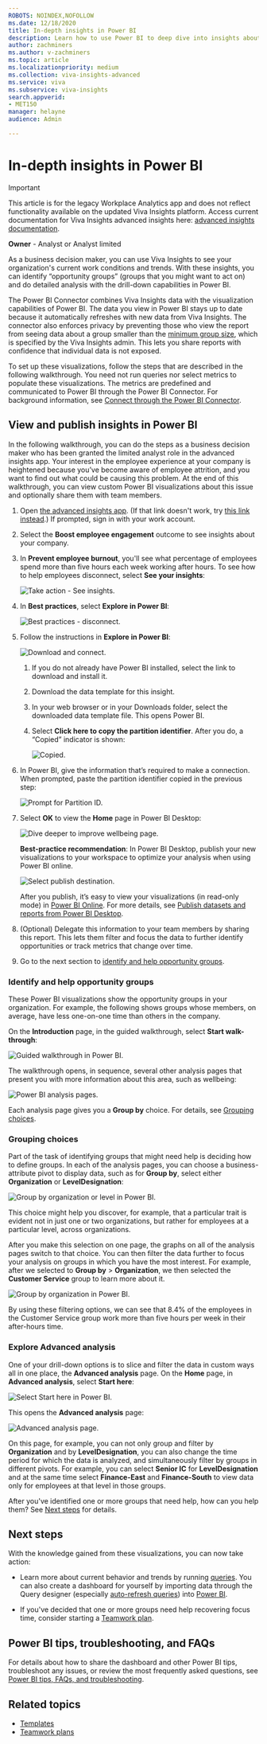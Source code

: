 ```yaml
---
ROBOTS: NOINDEX,NOFOLLOW
ms.date: 12/18/2020
title: In-depth insights in Power BI
description: Learn how to use Power BI to deep dive into insights about your organization
author: zachminers
ms.author: v-zachminers
ms.topic: article
ms.localizationpriority: medium 
ms.collection: viva-insights-advanced 
ms.service: viva 
ms.subservice: viva-insights 
search.appverid: 
- MET150 
manager: helayne
audience: Admin

---
```


# In-depth insights in Power BI


>[!Important]
>This article is for the legacy Workplace Analytics app and does not reflect functionality available on the updated Viva Insights platform. Access current documentation for Viva Insights advanced insights here: [advanced insights documentation](../advanced/introduction-to-advanced-insights.md).

**Owner** - Analyst or Analyst limited

As a business decision maker, you can use Viva Insights to see your organization's current work conditions and trends. With these insights, you can identify “opportunity groups” (groups that you might want to act on) and do detailed analysis with the drill-down capabilities in Power BI.

The Power BI Connector combines Viva Insights data with the visualization capabilities of Power BI. The data you view in Power BI stays up to date because it automatically refreshes with new data from Viva Insights. The connector also enforces privacy by preventing those who view the report from seeing data about a group smaller than the [minimum group size](/viva/insights/use/privacy-settings?toc=/viva/insights/use/toc.json&bc=/viva/insights/breadcrumb/toc.json#minimum-group-size), which is specified by the Viva Insights admin. This lets you share reports with confidence that individual data is not exposed.

To set up these visualizations, follow the steps that are described in the following walkthrough. You need not run queries nor select metrics to populate these visualizations. The metrics are predefined and communicated to Power BI through the Power BI Connector. For background information, see [Connect through the Power BI Connector](/viva/insights/use/view-download-and-export-query-results?toc=/viva/insights/use/toc.json&bc=/viva/insights/breadcrumb/toc.json#connect-through-the-power-bi-connector).

## View and publish insights in Power BI

In the following walkthrough, you can do the steps as a business decision maker who has been granted the limited analyst role in the advanced insights app. Your interest in the employee experience at your company is heightened because you’ve become aware of employee attrition, and you want to find out what could be causing this problem. At the end of this walkthrough, you can view custom Power BI visualizations about this issue and optionally share them with team members.

1. Open [the advanced insights app](https://workplaceanalytics.office.com/). (If that link doesn't work, try [this link instead](https://workplaceanalytics-eu.office.com/).) If prompted, sign in with your work account.

2. Select the **Boost employee engagement** outcome to see insights about your company.

3. In **Prevent employee burnout**, you'll see what percentage of employees spend more than five hours each week working after hours. To see how to help employees disconnect, select **See your insights**:

     ![Take action - See insights.](../images/wpa/tutorials/burnout-take-action.png)

4. In **Best practices**, select **Explore in Power BI**:

    ![Best practices - disconnect.](../images/wpa/tutorials/best-practices-disconnect.png)

5. Follow the instructions in **Explore in Power BI**:

    ![Download and connect.](../images/wpa/tutorials/explore-in-pbi.png)

   1. If you do not already have Power BI installed, select the link to download and install it.
   2. Download the data template for this insight.
   3. In your web browser or in your Downloads folder, select the downloaded data template file. This opens Power BI.  
   4. Select **Click here to copy the partition identifier**. After you do, a “Copied” indicator is shown:
  
      ![Copied.](../images/wpa/tutorials/partition-id-copied.png)

6. In Power BI, give the information that’s required to make a connection. When prompted, paste the partition identifier copied in the previous step:

   ![Prompt for Partition ID.](../images/wpa/tutorials/partition-id-prompt.png)

7. Select **OK** to view the **Home** page in Power BI Desktop:

   ![Dive deeper to improve wellbeing page.](../images/wpa/tutorials/dive-deeper-wellbeing.png)

   **Best-practice recommendation**: In Power BI Desktop, publish your new visualizations to your workspace to optimize your analysis when using Power BI online.

   ![Select publish destination.](../images/wpa/tutorials/publish-to-pbi-workspace.png)

   After you publish, it’s easy to view your visualizations (in read-only mode) in [Power BI Online](https://powerbi.microsoft.com/). For more details, see [Publish datasets and reports from Power BI Desktop](/power-bi/create-reports/desktop-upload-desktop-files).

8. (Optional) Delegate this information to your team members by sharing this report. This lets them filter and focus the data to further identify opportunities or track metrics that change over time.

9. Go to the next section to [identify and help opportunity groups](#identify-and-help-opportunity-groups).

### Identify and help opportunity groups

These Power BI visualizations show the opportunity groups in your organization. For example, the following shows groups whose members, on average, have less one-on-one time than others in the company.

On the **Introduction** page, in the guided walkthrough, select **Start walk-through**:

![Guided walkthrough in Power BI.](../images/wpa/tutorials/guided-walkthrough.png)

The walkthrough opens, in sequence, several other analysis pages that present you with more information about this area, such as wellbeing:

![Power BI analysis pages.](../images/wpa/tutorials/pages-toc.png)

Each analysis page gives you a **Group by** choice. For details, see [Grouping choices](#grouping-choices).

### Grouping choices

Part of the task of identifying groups that might need help is deciding how to define groups. In each of the analysis pages, you can choose a business-attribute pivot to display data, such as for **Group by**, select either **Organization** or **LevelDesignation**:

![Group by organization or level in Power BI.](../images/wpa/tutorials/group-by-choice.png)

This choice might help you discover, for example, that a particular trait is evident not in just one or two organizations, but rather for employees at a particular level, across organizations.

After you make this selection on one page, the graphs on all of the analysis pages switch to that choice. You can then filter the data further to focus your analysis on groups in which you have the most interest. For example, after we selected to **Group by** > **Organization**, we then selected the **Customer Service** group to learn more about it.

![Group by organization in Power BI.](../images/wpa/tutorials/distrib-after-hours-collab.png)
  
By using these filtering options, we can see that 8.4% of the employees in the Customer Service group work more than five hours per week in their after-hours time.

### Explore Advanced analysis

One of your drill-down options is to slice and filter the data in custom ways all in one place, the **Advanced analysis** page. On the **Home** page, in **Advanced analysis**, select **Start here**:

![Select Start here in Power BI.](../images/wpa/tutorials/intro-advanced-analysis.png)

This opens the **Advanced analysis** page:

![Advanced analysis page.](../images/wpa/tutorials/advanced-analysis.png)

On this page, for example, you can not only group and filter by **Organization** and by **LevelDesignation**, you can also change the time period for which the data is analyzed, and simultaneously filter by groups in different pivots. For example, you can select **Senior IC** for **LevelDesignation** and at the same time select **Finance-East** and **Finance-South** to view data only for employees at that level in those groups.

After you've identified one or more groups that need help, how can you help them? See [Next steps](#next-steps) for details.

## Next steps

With the knowledge gained from these visualizations, you can now take action:

* Learn more about current behavior and trends by running [queries](/viva/insights/tutorials/query-basics?toc=/viva/insights/use/toc.json&bc=/viva/insights/breadcrumb/toc.json). You can also create a dashboard for yourself by importing data through the Query designer (especially [auto-refresh queries](/viva/insights/tutorials/query-auto-refresh?toc=/viva/insights/use/toc.json&bc=/viva/insights/breadcrumb/toc.json)) into [Power BI](/viva/insights/use/view-download-and-export-query-results?toc=/viva/insights/use/toc.json&bc=/viva/insights/breadcrumb/toc.json#get-a-link-for-an-odata-feed-to-use-in-power-bi).

<!--* Help employees help themselves by pointing them to a pertinent [playbook](../personal/use/mya-adoption/adopt-learning-modules.md).-->

* If you've decided that one or more groups need help recovering focus time, consider starting a [Teamwork plan](/viva/insights/tutorials/teamwork-solution?toc=/viva/insights/use/toc.json&bc=/viva/insights/breadcrumb/toc.json).

## Power BI tips, troubleshooting, and FAQs

For details about how to share the dashboard and other Power BI tips, troubleshoot any issues, or review the most frequently asked questions, see [Power BI tips, FAQs, and troubleshooting](/viva/insights/tutorials/power-bi-templates?toc=/viva/insights/use/toc.json&bc=/viva/insights/breadcrumb/toc.json).

## Related topics

* [Templates](/viva/insights/tutorials/power-bi-intro?toc=/viva/insights/use/toc.json&bc=/viva/insights/breadcrumb/toc.json)
* [Teamwork plans](/viva/insights/tutorials/teamwork-solution?toc=/viva/insights/use/toc.json&bc=/viva/insights/breadcrumb/toc.json)


